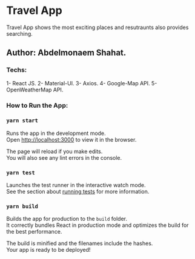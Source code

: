 # Travel App

Travel App shows the most exciting places and resutraunts also provides searching.

## Author: Abdelmonaem Shahat.

### Techs:

1- React JS.
2- Material-UI.
3- Axios.
4- Google-Map API.
5- OpenWeatherMap API.

### How to Run the App:

### `yarn start`

Runs the app in the development mode.\
Open [http://localhost:3000](http://localhost:3000) to view it in the browser.

The page will reload if you make edits.\
You will also see any lint errors in the console.

### `yarn test`

Launches the test runner in the interactive watch mode.\
See the section about [running tests](https://facebook.github.io/create-react-app/docs/running-tests) for more information.

### `yarn build`

Builds the app for production to the `build` folder.\
It correctly bundles React in production mode and optimizes the build for the best performance.

The build is minified and the filenames include the hashes.\
Your app is ready to be deployed!
